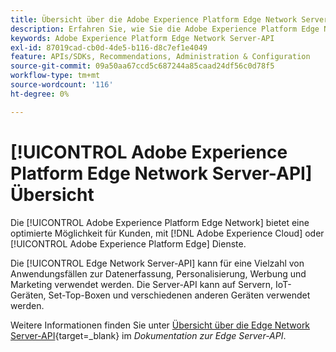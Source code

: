 ```yaml
---
title: Übersicht über die Adobe Experience Platform Edge Network Server-API
description: Erfahren Sie, wie Sie die Adobe Experience Platform Edge Network Server-API verwenden.
keywords: Adobe Experience Platform Edge Network Server-API
exl-id: 87019cad-cb0d-4de5-b116-d8c7ef1e4049
feature: APIs/SDKs, Recommendations, Administration & Configuration
source-git-commit: 09a50aa67ccd5c687244a85caad24df56c0d78f5
workflow-type: tm+mt
source-wordcount: '116'
ht-degree: 0%

---
```


# [!UICONTROL Adobe Experience Platform Edge Network Server-API] Übersicht

Die [!UICONTROL Adobe Experience Platform Edge Network] bietet eine optimierte Möglichkeit für Kunden, mit [!DNL Adobe Experience Cloud] oder [!UICONTROL Adobe Experience Platform Edge] Dienste.

Die [!UICONTROL Edge Network Server-API] kann für eine Vielzahl von Anwendungsfällen zur Datenerfassung, Personalisierung, Werbung und Marketing verwendet werden. Die Server-API kann auf Servern, IoT-Geräten, Set-Top-Boxen und verschiedenen anderen Geräten verwendet werden.

Weitere Informationen finden Sie unter [Übersicht über die Edge Network Server-API](https://experienceleague.adobe.com/docs/experience-platform/edge-network-server-api/overview.html){target=_blank} im *Dokumentation zur Edge Server-API*.
